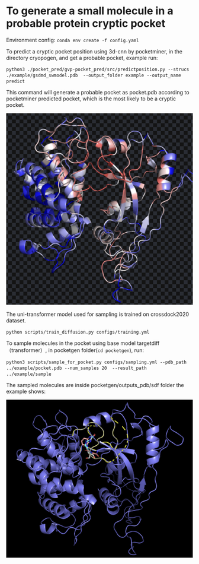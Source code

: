 # To generate a small molecule in a probable protein cryptic pocket

Environment config:
`conda env create -f config.yaml`

To predict a cryptic pocket position using 3d-cnn by pocketminer, in the directory cryopogen, and get a probable pocket, example run:

```
python3 ./pocket_pred/gvp-pocket_pred/src/predictposition.py --strucs ./example/gsdmd_swmodel.pdb  --output_folder example --output_name predict
```


This command will generate a probable pocket as pocket.pdb according to pocketminer predicted pocket, which is the most likely to be a cryptic pocket.

![alt text](image-1.png)

The uni-transformer model used for sampling is trained on crossdock2020 dataset.
```
python scripts/train_diffusion.py configs/training.yml
```

To sample molecules in the pocket using base model targetdiff（transformer）, in pocketgen folder(`cd pocketgen`), run:


```
python3 scripts/sample_for_pocket.py configs/sampling.yml --pdb_path ../example/pocket.pdb --num_samples 20  --result_path ../example/sample
```

The sampled molecules are inside pocketgen/outputs_pdb/sdf folder
the example shows:


![alt text](image.png)

